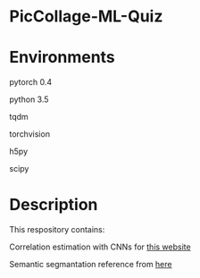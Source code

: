 # PicCollage-ML-Quiz

# Environments
pytorch 0.4

python 3.5

tqdm

torchvision

h5py

scipy

# Description
This respository contains:

  Correlation estimation with CNNs for [this website](http://guessthecorrelation.com/)
  
  Semantic segmantation reference from [here](https://github.com/juntang-zhuang/ShelfNet)
